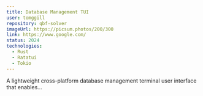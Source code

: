 ```yaml
---
title: Database Management TUI
user: tomggill
repository: qbf-solver
imageUrl: https://picsum.photos/200/300
link: https://www.google.com/
status: 2024
technologies:
  - Rust
  - Ratatui
  - Tokio
---
```


A lightweight cross-platform database management terminal user interface that enables...
